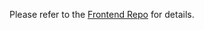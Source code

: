 Please refer to the [Frontend Repo](https://github.com/RFC-Blue-Ocean-Minas-Tirith/Old-School-Front-End) for details.

